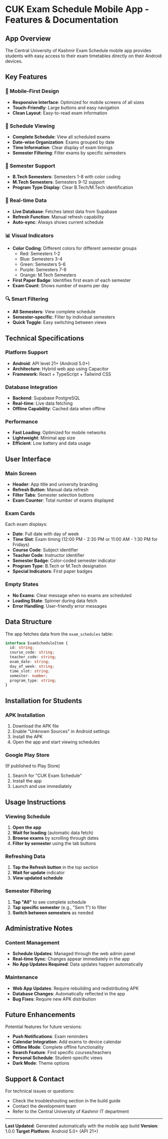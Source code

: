 
# CUK Exam Schedule Mobile App - Features & Documentation

## App Overview

The Central University of Kashmir Exam Schedule mobile app provides students with easy access to their exam timetables directly on their Android devices.

## Key Features

### 📱 Mobile-First Design
- **Responsive Interface**: Optimized for mobile screens of all sizes
- **Touch-Friendly**: Large buttons and easy navigation
- **Clean Layout**: Easy-to-read exam information

### 📅 Schedule Viewing
- **Complete Schedule**: View all scheduled exams
- **Date-wise Organization**: Exams grouped by date
- **Time Information**: Clear display of exam timings
- **Semester Filtering**: Filter exams by specific semesters

### 🎯 Semester Support
- **B.Tech Semesters**: Semesters 1-8 with color coding
- **M.Tech Semesters**: Semesters 9-12 support
- **Program Type Display**: Clear B.Tech/M.Tech identification

### 🔄 Real-time Data
- **Live Database**: Fetches latest data from Supabase
- **Refresh Function**: Manual refresh capability
- **Auto-sync**: Always shows current schedule

### 📊 Visual Indicators
- **Color Coding**: Different colors for different semester groups
  - Red: Semesters 1-2
  - Blue: Semesters 3-4
  - Green: Semesters 5-6
  - Purple: Semesters 7-8
  - Orange: M.Tech Semesters
- **First Paper Badge**: Identifies first exam of each semester
- **Exam Count**: Shows number of exams per day

### 🔍 Smart Filtering
- **All Semesters**: View complete schedule
- **Semester-specific**: Filter by individual semesters
- **Quick Toggle**: Easy switching between views

## Technical Specifications

### Platform Support
- **Android**: API level 21+ (Android 5.0+)
- **Architecture**: Hybrid web app using Capacitor
- **Framework**: React + TypeScript + Tailwind CSS

### Database Integration
- **Backend**: Supabase PostgreSQL
- **Real-time**: Live data fetching
- **Offline Capability**: Cached data when offline

### Performance
- **Fast Loading**: Optimized for mobile networks
- **Lightweight**: Minimal app size
- **Efficient**: Low battery and data usage

## User Interface

### Main Screen
- **Header**: App title and university branding
- **Refresh Button**: Manual data refresh
- **Filter Tabs**: Semester selection buttons
- **Exam Counter**: Total number of exams displayed

### Exam Cards
Each exam displays:
- **Date**: Full date with day of week
- **Time Slot**: Exam timing (12:00 PM - 2:30 PM or 11:00 AM - 1:30 PM for Fridays)
- **Course Code**: Subject identifier
- **Teacher Code**: Instructor identifier
- **Semester Badge**: Color-coded semester indicator
- **Program Type**: B.Tech or M.Tech designation
- **Special Indicators**: First paper badges

### Empty States
- **No Exams**: Clear message when no exams are scheduled
- **Loading State**: Spinner during data fetch
- **Error Handling**: User-friendly error messages

## Data Structure

The app fetches data from the `exam_schedules` table:
```typescript
interface ExamScheduleItem {
  id: string;
  course_code: string;
  teacher_code: string;
  exam_date: string;
  day_of_week: string;
  time_slot: string;
  semester: number;
  program_type: string;
}
```

## Installation for Students

### APK Installation
1. Download the APK file
2. Enable "Unknown Sources" in Android settings
3. Install the APK
4. Open the app and start viewing schedules

### Google Play Store
(If published to Play Store)
1. Search for "CUK Exam Schedule"
2. Install the app
3. Launch and use immediately

## Usage Instructions

### Viewing Schedule
1. **Open the app**
2. **Wait for loading** (automatic data fetch)
3. **Browse exams** by scrolling through dates
4. **Filter by semester** using the tab buttons

### Refreshing Data
1. **Tap the Refresh button** in the top section
2. **Wait for update** indicator
3. **View updated schedule**

### Semester Filtering
1. **Tap "All"** to see complete schedule
2. **Tap specific semester** (e.g., "Sem 1") to filter
3. **Switch between semesters** as needed

## Administrative Notes

### Content Management
- **Schedule Updates**: Managed through the web admin panel
- **Real-time Sync**: Changes appear immediately in the app
- **No App Updates Required**: Data updates happen automatically

### Maintenance
- **Web App Updates**: Require rebuilding and redistributing APK
- **Database Changes**: Automatically reflected in the app
- **Bug Fixes**: Require new APK distribution

## Future Enhancements

Potential features for future versions:
- **Push Notifications**: Exam reminders
- **Calendar Integration**: Add exams to device calendar
- **Offline Mode**: Complete offline functionality
- **Search Feature**: Find specific courses/teachers
- **Personal Schedule**: Student-specific views
- **Dark Mode**: Theme options

## Support & Contact

For technical issues or questions:
- Check the troubleshooting section in the build guide
- Contact the development team
- Refer to the Central University of Kashmir IT department

---

**Last Updated**: Generated automatically with the mobile app build
**Version**: 1.0.0
**Target Platform**: Android 5.0+ (API 21+)

